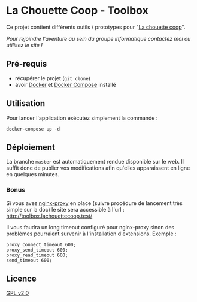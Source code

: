 # La Chouette Coop - Toolbox

Ce projet contient différents outils / prototypes pour "[La chouette coop](http://lachouettecoop.fr/)".

*Pour rejoindre l'aventure au sein du groupe informatique contactez moi ou
utilisez le site !*

## Pré-requis

* récupérer le projet (`git clone`)
* avoir [Docker](http://docs.docker.com/) et [Docker Compose](http://docs.docker.com/compose/install/) installé

## Utilisation

Pour lancer l'application exécutez simplement la commande :

```
docker-compose up -d
```

## Déploiement

La branche `master` est automatiquement rendue disponible sur le web. Il suffit donc de publier vos modifications afin qu'elles apparaissent en ligne en quelques minutes.

### Bonus

Si vous avez [nginx-proxy](https://github.com/jwilder/nginx-proxy) en place (suivre procédure de lancement très simple sur la doc) le site sera accessible à l'url : http://toolbox.lachouettecoop.test/

Il vous faudra un long timeout configuré pour nginx-proxy sinon des problèmes pourraient survenir à l'installation d'extensions. Exemple :

```
proxy_connect_timeout 600;
proxy_send_timeout 600;
proxy_read_timeout 600;
send_timeout 600;
```

## Licence

[GPL v2.0](LICENSE)